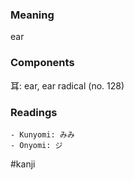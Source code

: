 ### Meaning

ear

### Components

耳: ear, ear radical (no. 128)

### Readings

```
- Kunyomi: みみ
- Onyomi: ジ
```

#kanji